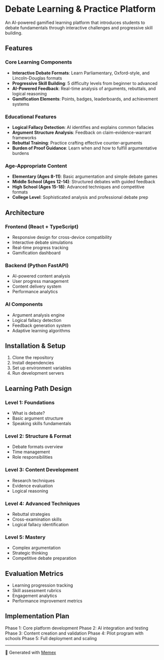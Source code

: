 # Debate Learning & Practice Platform

An AI-powered gamified learning platform that introduces students to debate fundamentals through interactive challenges and progressive skill building.

## Features

### Core Learning Components
- **Interactive Debate Formats**: Learn Parliamentary, Oxford-style, and Lincoln-Douglas formats
- **Progressive Skill Building**: 5 difficulty levels from beginner to advanced
- **AI-Powered Feedback**: Real-time analysis of arguments, rebuttals, and logical reasoning
- **Gamification Elements**: Points, badges, leaderboards, and achievement systems

### Educational Features
- **Logical Fallacy Detection**: AI identifies and explains common fallacies
- **Argument Structure Analysis**: Feedback on claim-evidence-warrant frameworks
- **Rebuttal Training**: Practice crafting effective counter-arguments
- **Burden of Proof Guidance**: Learn when and how to fulfill argumentative burdens

### Age-Appropriate Content
- **Elementary (Ages 8-11)**: Basic argumentation and simple debate games
- **Middle School (Ages 12-14)**: Structured debates with guided feedback
- **High School (Ages 15-18)**: Advanced techniques and competitive formats
- **College Level**: Sophisticated analysis and professional debate prep

## Architecture

### Frontend (React + TypeScript)
- Responsive design for cross-device compatibility
- Interactive debate simulations
- Real-time progress tracking
- Gamification dashboard

### Backend (Python FastAPI)
- AI-powered content analysis
- User progress management
- Content delivery system
- Performance analytics

### AI Components
- Argument analysis engine
- Logical fallacy detection
- Feedback generation system
- Adaptive learning algorithms

## Installation & Setup

1. Clone the repository
2. Install dependencies
3. Set up environment variables
4. Run development servers

## Learning Path Design

### Level 1: Foundations
- What is debate?
- Basic argument structure
- Speaking skills fundamentals

### Level 2: Structure & Format
- Debate formats overview
- Time management
- Role responsibilities

### Level 3: Content Development
- Research techniques
- Evidence evaluation
- Logical reasoning

### Level 4: Advanced Techniques
- Rebuttal strategies
- Cross-examination skills
- Logical fallacy identification

### Level 5: Mastery
- Complex argumentation
- Strategic thinking
- Competitive debate preparation

## Evaluation Metrics

- Learning progression tracking
- Skill assessment rubrics
- Engagement analytics
- Performance improvement metrics

## Implementation Plan

Phase 1: Core platform development
Phase 2: AI integration and testing
Phase 3: Content creation and validation
Phase 4: Pilot program with schools
Phase 5: Full deployment and scaling

---

🤖 Generated with [Memex](https://memex.tech)